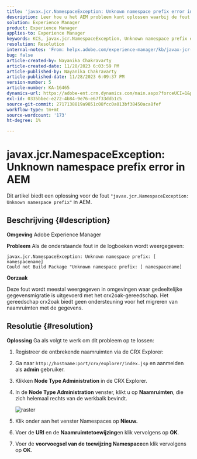 ```yaml
---
title: 'javax.jcr.NamespaceException: Unknown namespace prefix error in AEM'
description: Leer hoe u het AEM probleem kunt oplossen waarbij de fout javax.jcr.NamespaceException Onbekend naamruimtevoorvoegsel optreedt.
solution: Experience Manager
product: Experience Manager
applies-to: Experience Manager
keywords: KCS, javax.jcr.NamespaceException, Unknown namespace prefix error, AEM, Adobe Experience Manager, Problemen oplossen
resolution: Resolution
internal-notes: 'From: helpx.adobe.com/experience-manager/kb/javax-jcr-NamespaceException-Unknown-namespace-prefix-error-in-AEM.html'
bug: false
article-created-by: Nayanika Chakravarty
article-created-date: 11/28/2023 6:03:59 PM
article-published-by: Nayanika Chakravarty
article-published-date: 11/28/2023 6:09:37 PM
version-number: 5
article-number: KA-16465
dynamics-url: https://adobe-ent.crm.dynamics.com/main.aspx?forceUCI=1&pagetype=entityrecord&etn=knowledgearticle&id=3a02fe7c-188e-ee11-8179-6045bd006b3d
exl-id: 0335bbec-e272-4b84-9e76-e67f33ddb1c5
source-git-commit: 2717138819a9851c08fcc0a013bf38450aca8fef
workflow-type: tm+mt
source-wordcount: '173'
ht-degree: 1%

---
```


# javax.jcr.NamespaceException: Unknown namespace prefix error in AEM


Dit artikel biedt een oplossing voor de fout `"javax.jcr.NamespaceException: Unknown namespace prefix"` in AEM.

## Beschrijving {#description}


<b>Omgeving</b>
Adobe Experience Manager

<b>Probleem</b>
Als de onderstaande fout in de logboeken wordt weergegeven:


```
javax.jcr.NamespaceException: Unknown namespace prefix: [ namespacename] 
Could not Build Package "Unknown namespace prefix: [ namespacename]
```


<b>Oorzaak</b>

Deze fout wordt meestal weergegeven in omgevingen waar gedeeltelijke gegevensmigratie is uitgevoerd met het crx2oak-gereedschap.
Het gereedschap crx2oak biedt geen ondersteuning voor het migreren van naamruimten met de gegevens.


## Resolutie {#resolution}


<b>Oplossing</b>
Ga als volgt te werk om dit probleem op te lossen:

1. Registreer de ontbrekende naamruimten via de CRX Explorer:
2. Ga naar `http://hostname:port/crx/explorer/index.jsp` en aanmelden als <b>admin</b> gebruiker.
3. Klikken <b>Node Type Administration</b> in de CRX Explorer.
4. In de <b>Node Type Administration</b> venster, klikt u op <b>Naamruimten</b>, die zich helemaal rechts van de werkbalk bevindt.

   ![raster](https://helpx.adobe.com/content/dam/help/en/experience-manager/kb/javax-jcr-NamespaceException-Unknown-namespace-prefix-error-in-AEM/_jcr_content/main-pars/procedure/proc_par/step_2/step_par/image/rtaimage.png "raster")


5. Klik onder aan het venster Namespaces op <b>Nieuw.</b>
6. Voer de <b>URI</b> en de <b>Naamruimtetoewijzing</b>en klik vervolgens op <b>OK</b>.
7. Voer de <b>voorvoegsel van de toewijzing Namespace</b>en klik vervolgens op <b>OK</b>.
